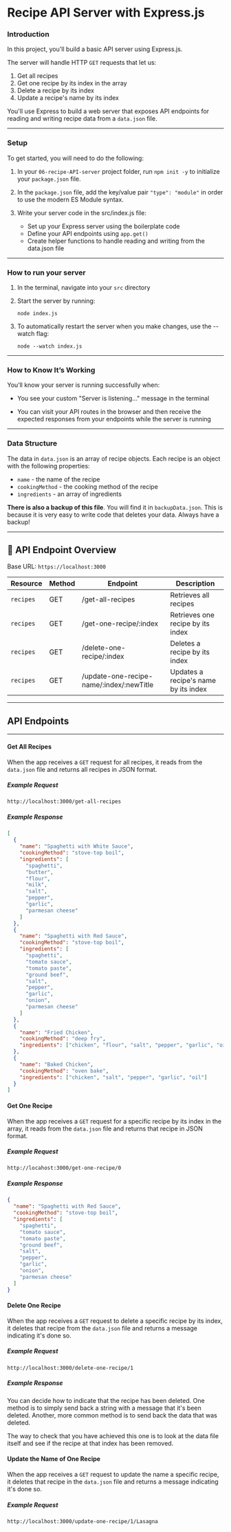# Recipe API Server with Express.js

### Introduction

In this project, you'll build a basic API server using Express.js.

The server will handle HTTP `GET` requests that let us:

1. Get all recipes
2. Get one recipe by its index in the array
3. Delete a recipe by its index
4. Update a recipe's name by its index

You'll use Express to build a web server that exposes API endpoints for reading and writing recipe data from a `data.json` file.

---

### Setup

To get started, you will need to do the following:

1. In your `06-recipe-API-server` project folder, run `npm init -y` to initialize your `package.json` file.
2. In the `package.json` file, add the key/value pair `"type": "module"` in order to use the modern ES Module syntax.
3. Write your server code in the src/index.js file:

   - Set up your Express server using the boilerplate code
   - Define your API endpoints using `app.get()`
   - Create helper functions to handle reading and writing from the data.json file

---

### How to run your server

1. In the terminal, navigate into your `src` directory
2. Start the server by running:

   `node index.js`

3. To automatically restart the server when you make changes, use the --watch flag:

   `node --watch index.js`

---

### How to Know It’s Working

You’ll know your server is running successfully when:

- You see your custom "Server is listening..." message in the terminal

- You can visit your API routes in the browser and then receive the expected responses from your endpoints while the server is running

---

### Data Structure

The data in `data.json` is an array of recipe objects. Each recipe is an object with the following properties:

- `name` - the name of the recipe
- `cookingMethod` - the cooking method of the recipe
- `ingredients` - an array of ingredients

**There is also a backup of this file**. You will find it in `backupData.json`. This is because it is very easy to write code that deletes your data. Always have a backup!

---

## 📘 API Endpoint Overview

Base URL: `https://localhost:3000`

| Resource  | Method | Endpoint                                 | Description                          |
| --------- | ------ | ---------------------------------------- | ------------------------------------ |
| `recipes` | GET    | /get-all-recipes                         | Retrieves all recipes                |
| `recipes` | GET    | /get-one-recipe/:index                   | Retrieves one recipe by its index    |
| `recipes` | GET    | /delete-one-recipe/:index                | Deletes a recipe by its index        |
| `recipes` | GET    | /update-one-recipe-name/:index/:newTitle | Updates a recipe's name by its index |

---

## API Endpoints

---

#### Get All Recipes

When the app receives a `GET` request for all recipes, it reads from the `data.json` file and returns all recipes in JSON format.

##### Example Request

`http://localhost:3000/get-all-recipes`

##### Example Response

```json
[
  {
    "name": "Spaghetti with White Sauce",
    "cookingMethod": "stove-top boil",
    "ingredients": [
      "spaghetti",
      "butter",
      "flour",
      "milk",
      "salt",
      "pepper",
      "garlic",
      "parmesan cheese"
    ]
  },
  {
    "name": "Spaghetti with Red Sauce",
    "cookingMethod": "stove-top boil",
    "ingredients": [
      "spaghetti",
      "tomato sauce",
      "tomato paste",
      "ground beef",
      "salt",
      "pepper",
      "garlic",
      "onion",
      "parmesan cheese"
    ]
  },
  {
    "name": "Fried Chicken",
    "cookingMethod": "deep fry",
    "ingredients": ["chicken", "flour", "salt", "pepper", "garlic", "oil"]
  },
  {
    "name": "Baked Chicken",
    "cookingMethod": "oven bake",
    "ingredients": ["chicken", "salt", "pepper", "garlic", "oil"]
  }
]
```

#### Get One Recipe

When the app receives a `GET` request for a specific recipe by its index in the array, it reads from the `data.json` file and returns that recipe in JSON format.

##### Example Request

`http://locahost:3000/get-one-recipe/0`

##### Example Response

```json
{
  "name": "Spaghetti with Red Sauce",
  "cookingMethod": "stove-top boil",
  "ingredients": [
    "spaghetti",
    "tomato sauce",
    "tomato paste",
    "ground beef",
    "salt",
    "pepper",
    "garlic",
    "onion",
    "parmesan cheese"
  ]
}
```

#### Delete One Recipe

When the app receives a `GET` request to delete a specific recipe by its index, it deletes that recipe from the `data.json` file and returns a message indicating it's done so.

##### Example Request

`http://localhost:3000/delete-one-recipe/1`

##### Example Response

You can decide how to indicate that the recipe has been deleted. One method is to simply send back a string with a message that it's been deleted. Another, more common method is to send back the data that was deleted.

The way to check that you have achieved this one is to look at the data file itself and see if the recipe at that index has been removed.

#### Update the Name of One Recipe

When the app receives a `GET` request to update the name a specific recipe, it deletes that recipe in the `data.json` file and returns a message indicating it's done so.

##### Example Request

`http://localhost:3000/update-one-recipe/1/Lasagna`
